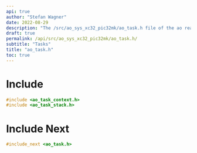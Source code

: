 ```yaml
---
api: true
author: "Stefan Wagner"
date: 2022-08-29
description: "The /src/ao_sys_xc32_pic32mk/ao_task.h file of the ao real-time operating system."
draft: true
permalink: /api/src/ao_sys_xc32_pic32mk/ao_task.h/
subtitle: "Tasks"
title: "ao_task.h"
toc: true
---
```


# Include

```c
#include <ao_task_context.h>
#include <ao_task_stack.h>
```

# Include Next

```c
#include_next <ao_task.h>
```
